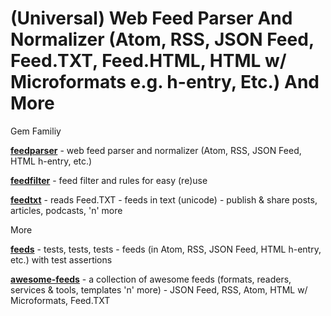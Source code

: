 # (Universal) Web Feed Parser And Normalizer (Atom, RSS, JSON Feed, Feed.TXT, Feed.HTML, HTML w/ Microformats e.g. h-entry, Etc.) And More


Gem Familiy

[**feedparser**](feedparser) - web feed parser and normalizer (Atom, RSS, JSON Feed, HTML h-entry, etc.)

[**feedfilter**](feedfilter) - feed filter and rules for easy (re)use

[**feedtxt**](feedtxt)  - reads Feed.TXT - feeds in text (unicode) - publish & share posts, articles, podcasts, 'n' more




More

[**feeds**](feeds) - tests, tests, tests - feeds (in Atom, RSS, JSON Feed, HTML h-entry, etc.) with test assertions

[**awesome-feeds**](awesome-feeds) - a collection of awesome feeds (formats, readers, services & tools, templates 'n' more) - JSON Feed, RSS, Atom, HTML w/ Microformats, Feed.TXT

